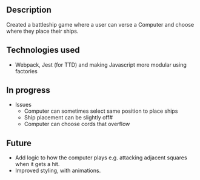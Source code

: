 ## Description

Created a battleship game where a user can verse a Computer and choose where they place their ships.

## Technologies used

* Webpack, Jest (for TTD) and making Javascript more modular using factories

## In progress

* Issues
  * Computer can sometimes select same position to place ships
  * Ship placement can be slightly off#
  * Computer can choose cords that overflow 
  
## Future

* Add logic to how the computer plays e.g. attacking adjacent squares when it gets a hit.
* Improved styling, with animations.


